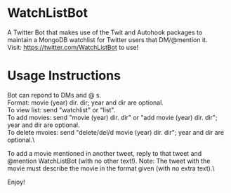 # WatchListBot
A Twitter Bot that makes use of the Twit and Autohook packages to maintain a MongoDB watchlist for Twitter users that DM/@mention it.\
Visit: https://twitter.com/WatchListBot to use!

# Usage Instructions
Bot can repond to DMs and @ s.\
Format: movie (year) dir. dir; year and dir are optional.\
To view list: send "watchlist" or "list".\
To add movies: send "movie (year) dir. dir" or "add movie (year) dir. dir"; year and dir are optional.\
To delete mvoies: send "delete/del/d movie (year) dir. dir"; year and dir are optional.\

To add a movie mentioned in another tweet, reply to that tweet and @mention WatchListBot (with no other text!). Note: The tweet with the movie must describe the movie in the format given (with no extra text).\

Enjoy!
